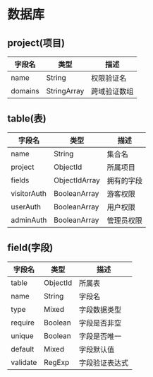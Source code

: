 # 数据库

## project(项目)

| 字段名 | 类型 | 描述 |
| ---- | ------- | ----- |
| name | String | 权限验证名 |
| domains | StringArray | 跨域验证数组 |

## table(表)

| 字段名 | 类型 | 描述 |
| ---- | ------- | ----- |
| name | String | 集合名 |
| project | ObjectId | 所属项目 |
| fields | ObjectIdArray | 拥有的字段 |
| visitorAuth | BooleanArray | 游客权限 |
| userAuth | BooleanArray | 用户权限 |
| adminAuth | BooleanArray | 管理员权限 |

## field(字段)

| 字段名 | 类型 | 描述 |
| ---- | ------- | ----- |
| table | ObjectId | 所属表 |
| name | String | 字段名 |
| type | Mixed | 字段数据类型 |
| require | Boolean | 字段是否非空 |
| unique | Boolean | 字段是否唯一 |
| default | Mixed | 字段默认值 |
| validate | RegExp | 字段验证表达式 |
